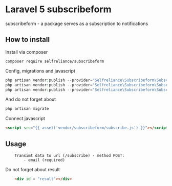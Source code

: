 # Laravel 5 subscribeform
subscribeform - a package serves as a subscription to notifications

## How to install

Install via composer
```
composer require selfreliance/subscribeform
```

Config, migrations and javascript
```php
php artisan vendor:publish --provider="Selfreliance\Subscribeform\SubscribeFormServiceProvider" --tag="config"
php artisan vendor:publish --provider="Selfreliance\Subscribeform\SubscribeFormServiceProvider" --tag="migrations" --force
php artisan vendor:publish --provider="Selfreliance\Subscribeform\SubscribeFormServiceProvider" --tag="javascript" --force
```

And do not forget about 
```php 
php artisan migrate 
```

Connect javascript
```html
<script src="{{ asset('vendor/subscribeform/subscribe.js') }}"></script>
```

## Usage

```
	Transimt data to url (/subscribe) - method POST:
		- email (required)
```

Do not forget about result
```html
	<div id = "result"></div>
```
